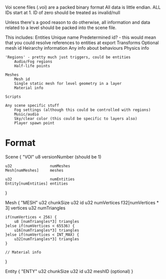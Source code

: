 Voi scene files (.voi) are a packed binary format
All data is little endian.
ALL IDs start at 1. ID of zero should be treated as invalid/null

Unless there's a good reason to do otherwise, all information and data related to a level
should be packed into the scene file.

This includes:
	Entities
		Unique name
		Predetermined id?
			- this would mean that you could resolve references to entities at export
		Transforms
		Optional mesh id
		Heirarchy information
		Any info about behaviours
		Physics info

	'Regions' - pretty much just triggers, could be entities
		Audio/Fog regions
		Half-life points

	Meshes
		Mesh id
		Single static mesh for level geometry in a layer
		Material info

	Scripts

	Any scene specific stuff
		Fog settings (although this could be controlled with regions)
		Music/audio
		Sky/clear color (this could be specific to layers also)
		Player spawn point


Format
======

Scene {
	"VOI"
	u8 					versionNumber (should be 1)
	
	u32					numMeshes
	Mesh[numMeshes]		meshes

	u32					numEntities
	Entity[numEntities]	entities
}

Mesh {
	"MESH"
	u32						chunkSize
	u32						id
	u32						numVertices
	f32[numVertices * 3] 	vertices
	u32						numTriangles

	if(numVertices < 256) {
		u8 [numTriangles*3]	triangles
	}else if(numVertices < 65536) {
		u16[numTriangles*3]	triangles
	}else if(numVertices < INT_MAX) {
		u32[numTriangles*3]	triangles
	}

	// Material info
}

Entity {
	"ENTY"
	u32				chunkSize
	u32				id
	u32				meshID (optional)
}